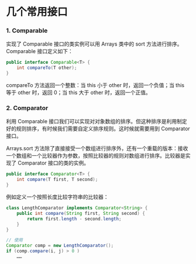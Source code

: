 # 几个常用接口

### 1. Comparable

实现了 Comparable 接口的类实例可以用 Arrays 类中的 sort 方法进行排序。Comparable 接口定义如下：

```java
public interface Comparable<T> {
    int compareTo(T other);
}
```

compareTo 方法返回一个整数：当 this 小于 other 时，返回一个负值；当 this 等于 other 时，返回 0；当 this 大于 other 时，返回一个正值。

### 2. Comparator

利用 Comparable 接口我们可以实现对对象数组的排序。但这种排序是利用制定好的规则排序，有时候我们需要自定义排序规则。这时候就需要用到 Comparator 接口。

Arrays.sort 方法除了直接接受一个数组进行排序外，还有一个重载的版本：接收一个数组和一个比较器作为参数，按照比较器的规则对数组进行排序。比较器是实现了 Comparator 接口的类的实例。

```java
public interface Comparator<T> {
    int compare(T first, T second);
}
```

例如定义一个按照长度比较字符串的比较器：

```java
class LengthComparator implements Comparator<String> {
    public int compare(String first, String second) {
        return first.length - second.length;
    }
}

// 使用
Comparator comp = new LengthComparator();
if (comp.compare(i, j) > 0 )
    ……
```

